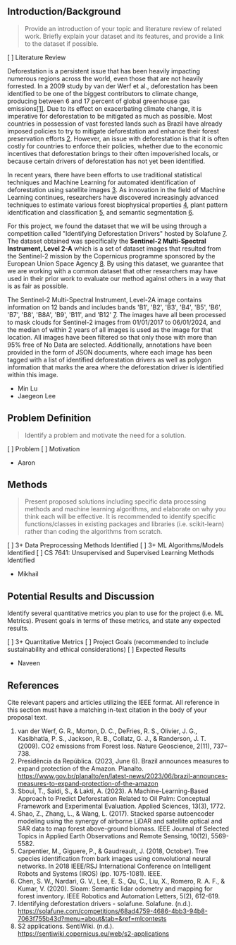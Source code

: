 ## Introduction/Background

> Provide an introduction of your topic and literature review of related work. Briefly explain your dataset and its features, and provide a link to the dataset if possible. 

[ ] Literature Review 

Deforestation is a persistent issue that has been heavily impacting numerous regions across the world, even those that are not heavily forrested. In a 2009 study by van der Werf et al., deforestation has been identified to be one of the biggest contributors to climate change, producing between 6 and 17 percent of global greenhouse gas emissions[[1]](https://doi.org/10.1038/ngeo671). Due to its effect on exacerbating climate change, it is imperative for deforestation to be mitigated as much as possible. Most countries in possession of vast forested lands such as Brazil have already imposed policies to try to mitigate deforestation and enhance their forest preservation efforts [2](https://www.gov.br/planalto/en/latest-news/2023/06/brazil-announces-measures-to-expand-protection-of-the-amazon). However, an issue with deforestation is that it is often costly for countries to enforce their policies, whether due to the economic incentives that deforestation brings to their often impoverished locals, or because certain drivers of deforestation has not yet been identified.  

In recent years, there have been efforts to use traditional statistical techniques and Machine Learning for automated identification of deforestation using satellite images [3](https://doi.org/10.3390/app13031772). As innovation in the field of Machine Learning continues, researchers have discovered increasingly advanced techniques to estimate various forest biophysical properties [4](https://doi.org/10.1109/JSTARS.2017.2748341), plant pattern identification and classification [5](https://doi.org/10.1109/IROS.2018.8593514), and semantic segmentation [6](https://doi.org/10.1109/LRA.2019.2963823).

For this project, we found the dataset that we will be using through a competition called "Identifying Deforestation Drivers" hosted by Solafune [7](https://solafune.com/competitions/68ad4759-4686-4bb3-94b8-7063f755b43d?menu=about&tab=&ref=mlcontests). The dataset obtained was specifically the **Sentinel-2 Multi-Spectral Instrument, Level 2-A** which is a set of dataset images that resulted from the Sentinel-2 mission by the Copernicus programme sponsored by the European Union Space Agency [8](https://sentiwiki.copernicus.eu/web/s2-applications). By using this dataset, we guarantee that we are working with a common dataset that other researchers may have used in their prior work to evaluate our method against others in a way that is as fair as possible. 

The Sentinel-2 Multi-Spectral Instrument, Level-2A image contains information on 12 bands and includes bands 'B1', 'B2', 'B3', 'B4', 'B5', 'B6', 'B7', 'B8', 'B8A', 'B9', 'B11', and 'B12' [7](https://solafune.com/competitions/68ad4759-4686-4bb3-94b8-7063f755b43d?menu=about&tab=&ref=mlcontests). The images have all been processed to mask clouds for Sentinel-2 images from 01/01/2017 to 06/01/2024, and the median of within 2 years of all images is used as the image for that location. All images have been filtered so that only those with more than 95% free of No Data are selected. Additionally, annotations have been provided in the form of JSON documents, where each image has been tagged with a list of identified deforestation drivers as well as polygon information that marks the area where the deforestation driver is identified within this image. 


- Min Lu
- Jaegeon Lee

## Problem Definition

> Identify a problem and motivate the need for a solution. 

[ ] Problem 
[ ] Motivation 

- Aaron

## Methods

> Present proposed solutions including specific data processing methods and machine learning algorithms, and elaborate on why you think each will be effective. It is recommended to identify specific functions/classes in existing packages and libraries (i.e. scikit-learn) rather than coding the algorithms from scratch.

[ ] 3+ Data Preprocessing Methods Identified 
[ ] 3+ ML Algorithms/Models Identified 
[ ] CS 7641: Unsupervised and Supervised Learning Methods Identified 

- Mikhail

## Potential Results and Discussion

Identify several quantitative metrics you plan to use for the project (i.e. ML Metrics). Present goals in terms of these metrics, and state any expected results. 

[ ] 3+ Quantitative Metrics 
[ ] Project Goals (recommended to include sustainability and ethical considerations) 
[ ] Expected Results 

- Naveen

## References

Cite relevant papers and articles utilizing the IEEE format. All reference in this section must have a matching in-text citation in the body of your proposal text. 

1. van der Werf, G. R., Morton, D. C., DeFries, R. S., Olivier, J. G., Kasibhatla, P. S., Jackson, R. B., Collatz, G. J., & Randerson, J. T. (2009). CO2 emissions from Forest loss. Nature Geoscience, 2(11), 737–738.
2. Presidência da República. (2023, June 6). Brazil announces measures to expand protection of the Amazon. Planalto. https://www.gov.br/planalto/en/latest-news/2023/06/brazil-announces-measures-to-expand-protection-of-the-amazon 
3. Sboui, T., Saidi, S., & Lakti, A. (2023). A Machine-Learning-Based Approach to Predict Deforestation Related to Oil Palm: Conceptual Framework and Experimental Evaluation. Applied Sciences, 13(3), 1772.
4. Shao, Z., Zhang, L., & Wang, L. (2017). Stacked sparse autoencoder modeling using the synergy of airborne LiDAR and satellite optical and SAR data to map forest above-ground biomass. IEEE Journal of Selected Topics in Applied Earth Observations and Remote Sensing, 10(12), 5569-5582.
5. Carpentier, M., Giguere, P., & Gaudreault, J. (2018, October). Tree species identification from bark images using convolutional neural networks. In 2018 IEEE/RSJ International Conference on Intelligent Robots and Systems (IROS) (pp. 1075-1081). IEEE.
6. Chen, S. W., Nardari, G. V., Lee, E. S., Qu, C., Liu, X., Romero, R. A. F., & Kumar, V. (2020). Sloam: Semantic lidar odometry and mapping for forest inventory. IEEE Robotics and Automation Letters, 5(2), 612-619.
7. Identifying deforestation drivers - solafune. Solafune. (n.d.). https://solafune.com/competitions/68ad4759-4686-4bb3-94b8-7063f755b43d?menu=about&tab=&ref=mlcontests 
8. S2 applications. SentiWiki. (n.d.). https://sentiwiki.copernicus.eu/web/s2-applications
